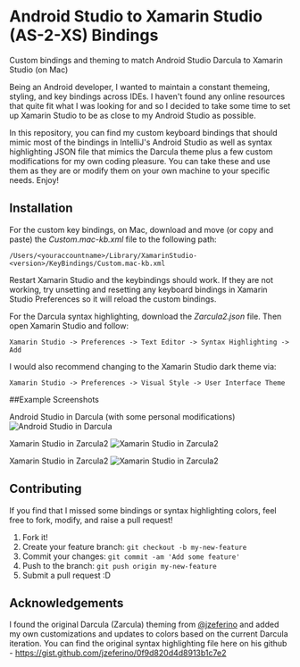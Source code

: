 


# Android Studio to Xamarin Studio (AS-2-XS) Bindings
Custom bindings and theming to match Android Studio Darcula to Xamarin Studio (on Mac)

Being an Android developer, I wanted to maintain a constant themeing, styling, and key bindings across IDEs. I haven't found any online resources that quite fit what I was looking for and so I decided to take some time to set up Xamarin Studio to be as close to my Android Studio as possible. 

In this repository, you can find my custom keyboard bindings that should mimic most of the bindings in IntelliJ's Android Studio as well as syntax highlighting JSON file that mimics the Darcula theme plus a few custom modifications for my own coding pleasure. You can take these and use them as they are or modify them on your own machine to your specific needs. Enjoy!

## Installation

For the custom key bindings, on Mac, download and move (or copy and paste) the *Custom.mac-kb.xml* file to the following path:

    /Users/<youraccountname>/Library/XamarinStudio-<version>/KeyBindings/Custom.mac-kb.xml

Restart Xamarin Studio and the keybindings should work. If they are not working, try unsetting and resetting any keyboard bindings in Xamarin Studio Preferences so it will reload the custom bindings.

For the Darcula syntax highlighting, download the *Zarcula2.json* file. Then open Xamarin Studio and follow:

    Xamarin Studio -> Preferences -> Text Editor -> Syntax Highlighting -> Add

I would also recommend changing to the Xamarin Studio dark theme via:

    Xamarin Studio -> Preferences -> Visual Style -> User Interface Theme

##Example Screenshots

Android Studio in Darcula (with some personal modifications)
![Android Studio in Darcula](http://i.imgur.com/r4V4qgV.png "Android Studio in Darcula")

Xamarin Studio in Zarcula2
![Xamarin Studio in Zarcula2](http://i.imgur.com/ngsPeDq.png "Xamarin Studio in Zarcula2")

Xamarin Studio in Zarcula2
![Xamarin Studio in Zarcula2](http://i.imgur.com/fe9g47E.png "Xamarin Studio in Zarcula2")

## Contributing

If you find that I missed some bindings or syntax highlighting colors, feel free to fork, modify, and raise a pull request!

1. Fork it!
2. Create your feature branch: `git checkout -b my-new-feature`
3. Commit your changes: `git commit -am 'Add some feature'`
4. Push to the branch: `git push origin my-new-feature`
5. Submit a pull request :D

## Acknowledgements

I found the original Darcula (Zarcula) theming from [@jzeferino](https://gist.github.com/jzeferino) and added my own customizations and updates to colors based on the current Darcula iteration. You can find the original syntax highlighting file here on his github - https://gist.github.com/jzeferino/0f9d820d4d8913b1c7e2
